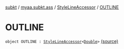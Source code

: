 [subkt](../../index.md) / [myaa.subkt.ass](../index.md) / [StyleLineAccessor](index.md) / [OUTLINE](./-o-u-t-l-i-n-e.md)

# OUTLINE

`object OUTLINE : `[`StyleLineAccessor`](index.md)`<`[`Double`](https://kotlinlang.org/api/latest/jvm/stdlib/kotlin/-double/index.html)`>` [(source)](https://github.com/Myaamori/SubKt/blob/0.1.19/src/main/kotlin/myaa/subkt/ass/parser.kt#L519)